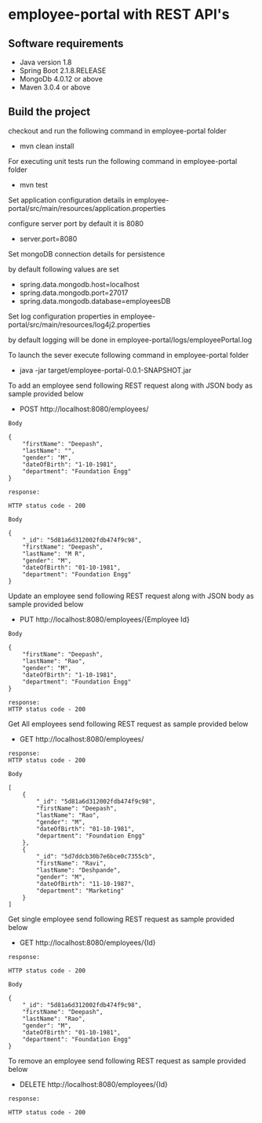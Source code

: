 # employee-portal with REST API's

## Software requirements
- Java version 1.8
- Spring Boot 2.1.8.RELEASE
- MongoDb 4.0.12 or above 
- Maven 3.0.4 or above

## Build the project
checkout and run the following command in employee-portal folder
- mvn clean install

For executing unit tests run the following command in employee-portal folder
- mvn test

Set application configuration details in employee-portal/src/main/resources/application.properties

configure server port by default it is 8080
- server.port=8080

Set mongoDB connection details for persistence

by default following values are set 

- spring.data.mongodb.host=localhost
- spring.data.mongodb.port=27017
- spring.data.mongodb.database=employeesDB

Set log configuration properties in employee-portal/src/main/resources/log4j2.properties

by default logging will be done in employee-portal/logs/employeePortal.log

To launch the sever execute following command in employee-portal folder

- java -jar target/employee-portal-0.0.1-SNAPSHOT.jar

To add an employee send following REST request along with JSON body as sample provided below

- POST http://localhost:8080/employees/
```
Body

{
    "firstName": "Deepash",
    "lastName": "",
    "gender": "M",
    "dateOfBirth": "1-10-1981",
	"department": "Foundation Engg"
}

response:

HTTP status code - 200

Body

{
    "_id": "5d81a6d312002fdb474f9c98",
    "firstName": "Deepash",
    "lastName": "M R",
    "gender": "M",
    "dateOfBirth": "01-10-1981",
    "department": "Foundation Engg"
}
```
Update an employee send following REST request along with JSON body as sample provided below

- PUT http://localhost:8080/employees/{Employee Id}
```
Body

{
    "firstName": "Deepash",
    "lastName": "Rao",
    "gender": "M",
    "dateOfBirth": "1-10-1981",
	"department": "Foundation Engg"
}

response:
HTTP status code - 200
```
Get All employees send following REST request as sample provided below

- GET http://localhost:8080/employees/
```
response:
HTTP status code - 200

Body

[
    {
        "_id": "5d81a6d312002fdb474f9c98",
        "firstName": "Deepash",
        "lastName": "Rao",
        "gender": "M",
        "dateOfBirth": "01-10-1981",
        "department": "Foundation Engg"
    },
    {
        "_id": "5d7ddcb30b7e6bce0c7355cb",
        "firstName": "Ravi",
        "lastName": "Deshpande",
        "gender": "M",
        "dateOfBirth": "11-10-1987",
        "department": "Marketing"
    }
]
```
Get single employee send following REST request as sample provided below

- GET http://localhost:8080/employees/{Id}
```
response:

HTTP status code - 200

Body

{
    "_id": "5d81a6d312002fdb474f9c98",
    "firstName": "Deepash",
    "lastName": "Rao",
    "gender": "M",
    "dateOfBirth": "01-10-1981",
    "department": "Foundation Engg"
}
```
To remove an employee send following REST request as sample provided below

- DELETE http://localhost:8080/employees/{Id}
```
response:

HTTP status code - 200
```
